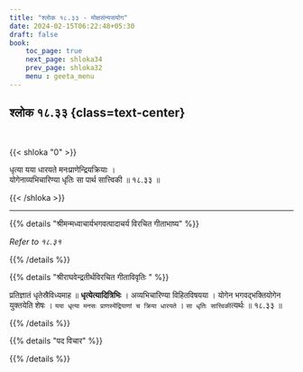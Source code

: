 ```yaml
---
title: "श्लोक १८.३३ - मोक्षसंन्यसयोग"
date: 2024-02-15T06:22:48+05:30
draft: false
book:
    toc_page: true
    next_page: shloka34
    prev_page: shloka32
    menu : geeta_menu
---
```




## श्लोक १८.३३ {class=text-center}

<br/>

{{< shloka  "0"  >}}

धृत्या यया धारयते मनःप्राणेन्द्रियक्रियाः ।  
योगेनाव्यभिचारिण्या धृतिः सा पार्थ सात्त्विकी ॥ १८.३३ ॥

{{< /shloka >}}

---


{{% details "श्रीमन्मध्वाचार्यभगवत्पादाचर्य विरचित  गीताभाष्य" %}}

*Refer to १८.३१*

{{% /details %}}



{{% details "श्रीराघवेन्द्रतीर्थविरचित गीताविवृतिः " %}}

प्रतिज्ञातं धृतेस्रैविध्यमाह ॥ **धृत्येत्यादित्रिभिः** । अव्यभिचारिण्या 
विहितविषयया । योगेन भगवद्भक्तियोगेन युक्तयेति शेषः । 
`यया धृत्या मनसः प्राणस्येंद्रियाणां च क्रिया धारयते` । 
`सा धृतिः सात्त्विकी`त्यर्थः ॥ १८.३३ ॥

{{% /details %}}



{{% details "पद विचार" %}}


{{% /details %}}
